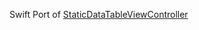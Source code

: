 Swift Port of [StaticDataTableViewController](https://github.com/peterpaulis/StaticDataTableViewController)
